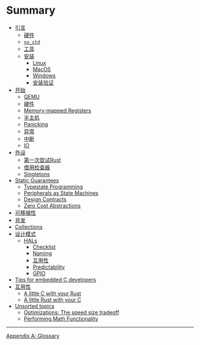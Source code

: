 # Summary

<!--

Definition of the organization of this book is still a work in process.

Refer to https://github.com/rust-embedded/book/issues for
more information and coordination

-->

- [引言](./intro/index.md)
    - [硬件](./intro/hardware.md)
    - [`no_std`](./intro/no-std.md)
    - [工具](./intro/tooling.md)
    - [安装](./intro/install.md)
        - [Linux](./intro/install/linux.md)
        - [MacOS](./intro/install/macos.md)
        - [Windows](./intro/install/windows.md)
        - [安装验证](./intro/install/verify.md)
- [开始](./start/index.md)
  - [QEMU](./start/qemu.md)
  - [硬件](./start/hardware.md)
  - [Memory-mapped Registers](./start/registers.md)
  - [半主机](./start/semihosting.md)
  - [Panicking](./start/panicking.md)
  - [异常](./start/exceptions.md)
  - [中断](./start/interrupts.md)
  - [IO](./start/io.md)
- [外设](./peripherals/index.md)
    - [第一次尝试Rust](./peripherals/a-first-attempt.md)
    - [借用检查器](./peripherals/borrowck.md)
    - [Singletons](./peripherals/singletons.md)
- [Static Guarantees](./static-guarantees/index.md)
    - [Typestate Programming](./static-guarantees/typestate-programming.md)
    - [Peripherals as State Machines](./static-guarantees/state-machines.md)
    - [Design Contracts](./static-guarantees/design-contracts.md)
    - [Zero Cost Abstractions](./static-guarantees/zero-cost-abstractions.md)
- [可移植性](./portability/index.md)
- [并发](./concurrency/index.md)
- [Collections](./collections/index.md)
- [设计模式](./design-patterns/index.md)
    - [HALs](./design-patterns/hal/index.md)
        - [Checklist](./design-patterns/hal/checklist.md)
        - [Naming](./design-patterns/hal/naming.md)
        - [互用性](./design-patterns/hal/interoperability.md)
        - [Predictability](./design-patterns/hal/predictability.md)
        - [GPIO](./design-patterns/hal/gpio.md)
- [Tips for embedded C developers](./c-tips/index.md)
    <!-- TODO: Define Sections -->
- [互用性](./interoperability/index.md)
    - [A little C with your Rust](./interoperability/c-with-rust.md)
    - [A little Rust with your C](./interoperability/rust-with-c.md)
- [Unsorted topics](./unsorted/index.md)
  - [Optimizations: The speed size tradeoff](./unsorted/speed-vs-size.md)
  - [Performing Math Functionality](./unsorted/math.md)

---

[Appendix A: Glossary](./appendix/glossary.md)
